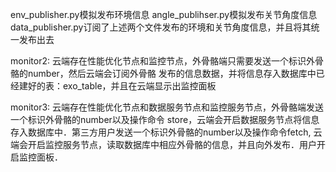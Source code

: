 
env_publisher.py模拟发布环境信息
angle_publihser.py模拟发布关节角度信息
data_publisher.py订阅了上述两个文件发布的环境和关节角度信息，并且将其统一发布出去

monitor2:
云端存在性能优化节点和监控节点，外骨骼端只需要发送一个标识外骨骼的number，然后云端会订阅外骨骼
发布的信息数据，并将信息存入数据库中已经建好的表：exo_table，并且在云端显示出监控面板


monitor3:
云端存在性能优化节点和数据服务节点和监控服务节点，外骨骼端发送一个标识外骨骼的number以及操作命令
store，云端会开启数据服务节点将信息存入数据库中．第三方用户发送一个标识外骨骼的number以及操作命令fetch,
云端会开启监控服务节点，读取数据库中相应外骨骼的信息，并且向外发布．用户开启监控面板．